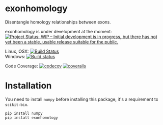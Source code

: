 # exonhomology
Disentangle homology relationships between exons.

exonhomology is under development at the moment: [![Project Status: WIP – Initial development is in progress, but there has not yet been a stable, usable release suitable for the public.](http://www.repostatus.org/badges/latest/wip.svg)](http://www.repostatus.org/#wip)  

Linux, OSX: [![Build Status](https://travis-ci.com/PhyloSofS-Team/exonhomology.svg?branch=master)](https://travis-ci.com/PhyloSofS-Team/exonhomology)  
Windows: [![Build status](https://ci.appveyor.com/api/projects/status/0j9necy8bdtl5kcb?svg=true)](https://ci.appveyor.com/project/diegozea/exonhomology)  

Code Coverage:
[![codecov](https://codecov.io/gh/PhyloSofS-Team/exonhomology/branch/master/graph/badge.svg)](https://codecov.io/gh/PhyloSofS-Team/exonhomology)
[![coveralls](https://coveralls.io/repos/github/PhyloSofS-Team/exonhomology/badge.svg?branch=master)](https://coveralls.io/github/PhyloSofS-Team/exonhomology?branch=master)  


Installation
============

You need to install `numpy` before installing this package, it's a requirement
to `scikit-bio`.  

```
pip install numpy
pip install exonhomology
```
